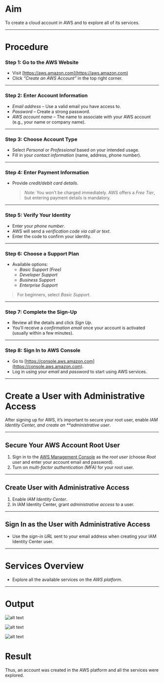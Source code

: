# Aim

To create a cloud account in AWS and to explore all of its services.

---

# Procedure

### Step 1: Go to the AWS Website

- Visit [https://aws.amazon.com](https://aws.amazon.com)
- Click _“Create an AWS Account”_ in the top right corner.

---

### Step 2: Enter Account Information

- _Email address_ – Use a valid email you have access to.
- _Password_ – Create a strong password.
- _AWS account name_ – The name to associate with your AWS account (e.g., your name or company name).

---

### Step 3: Choose Account Type

- Select _Personal_ or _Professional_ based on your intended usage.
- Fill in your _contact information_ (name, address, phone number).

---

### Step 4: Enter Payment Information

- Provide _credit/debit card details_.
  > _Note:_ You won’t be charged immediately. AWS offers a _Free Tier_, but entering payment details is mandatory.

---

### Step 5: Verify Your Identity

- Enter your _phone number_.
- AWS will send a _verification code via call or text_.
- Enter the code to confirm your identity.

---

### Step 6: Choose a Support Plan

- Available options:
  - _Basic Support (Free)_
  - _Developer Support_
  - _Business Support_
  - _Enterprise Support_

> For beginners, select _Basic Support_.

---

### Step 7: Complete the Sign-Up

- Review all the details and click _Sign Up_.
- You’ll receive a _confirmation email_ once your account is activated (usually within a few minutes).

---

### Step 8: Sign In to AWS Console

- Go to [https://console.aws.amazon.com](https://console.aws.amazon.com).
- Log in using your _email_ and _password_ to start using AWS services.

---

# Create a User with Administrative Access

After signing up for AWS, it’s important to secure your root user, enable _IAM Identity Center, and create an \*\*administrative user_.

---

## Secure Your AWS Account Root User

1. Sign in to the [AWS Management Console](https://console.aws.amazon.com) as the _root user_ (choose _Root user_ and enter your account email and password).
2. Turn on _multi-factor authentication (MFA)_ for your root user.

---

## Create User with Administrative Access

1. Enable _IAM Identity Center_.
2. In IAM Identity Center, grant _administrative access_ to a user.

---

## Sign In as the User with Administrative Access

- Use the _sign-in URL_ sent to your email address when creating your IAM Identity Center user.

---

# Services Overview

- Explore all the available services on the _AWS platform_.

---

# Output

![alt text](Output-1.png)

![alt text](Output-2.png)

![alt text](Output-3.png)

# Result

Thus, an account was created in the AWS platform and all the services were explored.
